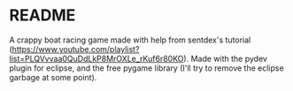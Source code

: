# README
A crappy boat racing game made with help from sentdex's tutorial (https://www.youtube.com/playlist?list=PLQVvvaa0QuDdLkP8MrOXLe_rKuf6r80KO).
Made with the pydev plugin for eclipse, and the free pygame library (I'll try to remove the eclipse garbage at some point).
